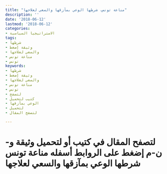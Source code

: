 ```yaml
---
title: "مناعة تونس، شرطها الوعي بمآزقها والسعي لعلاجها"
description: ''
date: '2018-06-12'
lastmod: '2018-06-12'
categories:
- الاستراتيجيا السياسية
tags:
- شرطها
- وثيقة إضغط
- والسعي لعلاجها
- مناعة تونس
- تونس
keywords:
- شرطها
- وثيقة إضغط
- والسعي لعلاجها
- مناعة تونس
- تونس
- لتصفح
- كتيب لتحميل
- الوعي بمآزقها
- لتحميل
- لتصفح المقال

---
```

# **لتصفح المقال في كتيب أو لتحميل وثيقة و-ن-م إضغط على الروابط أسفله** **مناعة تونس شرطها الوعي بمآزقها والسعي لعلاجها**

###